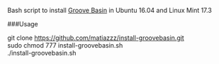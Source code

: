 Bash script to install [Groove Basin](https://github.com/andrewrk/groovebasin) in Ubuntu 16.04 and Linux Mint 17.3

###Usage

git clone https://github.com/matiazzz/install-groovebasin.git<br/>
sudo chmod 777 install-groovebasin.sh<br/>
./install-groovebasin.sh
